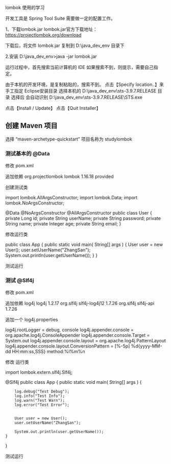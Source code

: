 lombok 使用的学习



开发工具是 Spring Tool Suite 
需要做一定的配置工作。

1、下载lombok.jar
lombok.jar官方下载地址：https://projectlombok.org/download

下载后，将文件 lombok.jar
复制到 D:\java_dev_env 目录下


2.安装
D:\java_dev_env>java -jar lombok.jar

运行过程中，首先搜索当前计算机的 IDE
如果搜索不到，则提示，需要自己指定。

由于本机的开发环境，是复制粘贴的，搜索不到。
点击【Specify location..】来手工指定 Eclipse安装目录
选择本机的  D:\java_dev_env\sts-3.9.7.RELEASE  目录
选择后
会自动识别  D:\java_dev_env\sts-3.9.7.RELEASE\STS.exe

点击【Install / Update】
点击【Quit Installer】












## 创建 Maven 项目
选择 “maven-archetype-quickstart”
项目名称为 studylombok


### 测试基本的 @Data 

修改 pom.xml

追加依赖
    <dependency>
      <groupId>org.projectlombok</groupId>
      <artifactId>lombok</artifactId>
      <version>1.16.18</version>
      <scope>provided</scope>
    </dependency>


创建测试类

import lombok.AllArgsConstructor;
import lombok.Data;
import lombok.NoArgsConstructor;

@Data 
@NoArgsConstructor 
@AllArgsConstructor 
public class User {
	private Long id; 
	private String userName; 
	private String password; 
	private String name; 
	private Integer age; 
	private String email; 
}


修改运行类

public class App 
{
    public static void main( String[] args )
    {
        User user = new User();
        user.setUserName("ZhangSan");
        System.out.println(user.getUserName());
    }
}


测试运行



### 测试 @Slf4j

修改 pom.xml

追加依赖
    <dependency>
      <groupId>log4j</groupId>
      <artifactId>log4j</artifactId>
      <version>1.2.17</version>
    </dependency>
    <dependency>
      <groupId>org.slf4j</groupId>
      <artifactId>slf4j-log4j12</artifactId>
      <version>1.7.26</version>
    </dependency>
    <dependency>
      <groupId>org.slf4j</groupId>
      <artifactId>slf4j-api</artifactId>
      <version>1.7.26</version>
    </dependency>

追加一个 log4j.properties

log4j.rootLogger = debug, console
log4j.appender.console = org.apache.log4j.ConsoleAppender
log4j.appender.console.Target = System.out
log4j.appender.console.layout = org.apache.log4j.PatternLayout
log4j.appender.console.layout.ConversionPattern = [%-5p] %d{yyyy-MM-dd HH:mm:ss,SSS} method:%l%m%n

修改 运行类

import lombok.extern.slf4j.Slf4j;

@Slf4j
public class App 
{
    public static void main( String[] args )
    {
        
        log.debug("Test Debug");
        log.info("Test Info");
        log.warn("Test Warn");
        log.error("Test Error");
        
        
        User user = new User();
        user.setUserName("ZhangSan");        
        
        System.out.println(user.getUserName());
    }
}


测试运行



